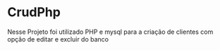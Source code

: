 # CrudPhp
Nesse Projeto foi utilizado PHP e mysql para a criação de clientes com opção de editar e excluir do banco 

